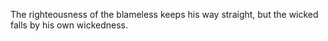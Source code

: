 The righteousness of the blameless keeps his way straight, but the wicked falls by his own wickedness.
